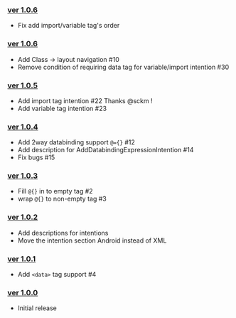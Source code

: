 ### [ver 1.0.6](https://github.com/shiraji/databinding-support/releases/tag/1.0.7)

* Fix add import/variable tag's order

### [ver 1.0.6](https://github.com/shiraji/databinding-support/releases/tag/1.0.6)

* Add Class -> layout navigation #10
* Remove condition of requiring data tag for variable/import intention #30

### [ver 1.0.5](https://github.com/shiraji/databinding-support/releases/tag/1.0.5)

* Add import tag intention #22 Thanks @sckm !
* Add variable tag intention #23

### [ver 1.0.4](https://github.com/shiraji/databinding-support/releases/tag/1.0.4)

* Add 2way databinding support `@={}` #12
* Add description for AddDatabindingExpressionIntention #14
* Fix bugs #15

### [ver 1.0.3](https://github.com/shiraji/databinding-support/releases/tag/1.0.3)

* Fill `@{}` in to empty tag #2
* wrap `@{}` to non-empty tag #3

### [ver 1.0.2](https://github.com/shiraji/databinding-support/releases/tag/1.0.2)

* Add descriptions for intentions
* Move the intention section Android instead of XML

### [ver 1.0.1](https://github.com/shiraji/databinding-support/releases/tag/1.0.1)

* Add `<data>` tag support #4

### [ver 1.0.0](https://github.com/shiraji/databinding-support/releases/tag/1.0.0)

* Initial release
